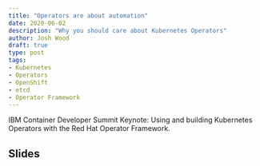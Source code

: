 ```yaml
---
title: "Operators are about automation"
date: 2020-06-02
description: "Why you should care about Kubernetes Operators"
author: Josh Wood
draft: true
type: post
tags:
- Kubernetes
- Operators
- OpenShift
- etcd
- Operator Framework
---
```


IBM Container Developer Summit Keynote: Using and building Kubernetes Operators with the Red Hat Operator Framework.

## Slides

<script async class="speakerdeck-embed" data-id="27142824e37c4c399145ce472522c098" data-ratio="1.77777777777778" src="//speakerdeck.com/assets/embed.js"></script>
